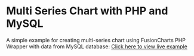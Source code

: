Multi Series Chart with PHP and MySQL
===
A simple example for creating multi-series chart using FusionCharts PHP Wrapper with data from MySQL database: [Click here to view live example](http://fc.gagansikri.in/workspace/fc-play/php/Multi%20Series%20DB-MySQL/index.php "View Live Example Here")